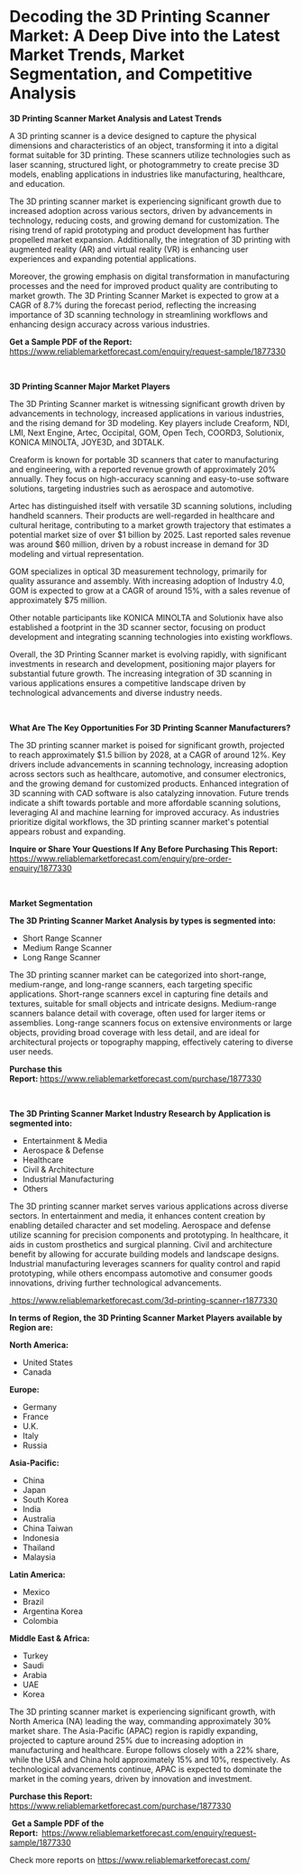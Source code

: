 <p><h1>Decoding the 3D Printing Scanner Market: A Deep Dive into the Latest Market Trends, Market Segmentation, and Competitive Analysis</h1></p><p><strong>3D Printing Scanner Market Analysis and Latest Trends</strong></p>
<p><p>A 3D printing scanner is a device designed to capture the physical dimensions and characteristics of an object, transforming it into a digital format suitable for 3D printing. These scanners utilize technologies such as laser scanning, structured light, or photogrammetry to create precise 3D models, enabling applications in industries like manufacturing, healthcare, and education.</p><p>The 3D printing scanner market is experiencing significant growth due to increased adoption across various sectors, driven by advancements in technology, reducing costs, and growing demand for customization. The rising trend of rapid prototyping and product development has further propelled market expansion. Additionally, the integration of 3D printing with augmented reality (AR) and virtual reality (VR) is enhancing user experiences and expanding potential applications.</p><p>Moreover, the growing emphasis on digital transformation in manufacturing processes and the need for improved product quality are contributing to market growth. The 3D Printing Scanner Market is expected to grow at a CAGR of 8.7% during the forecast period, reflecting the increasing importance of 3D scanning technology in streamlining workflows and enhancing design accuracy across various industries.</p></p>
<p><strong>Get a Sample PDF of the Report:&nbsp;</strong> <a href="https://www.reliablemarketforecast.com/enquiry/request-sample/1877330?utm_campaign=3197&utm_medium=2&utm_source=Github&utm_content=ia&utm_term=10042025&utm_id=3d-printing-scanner">https://www.reliablemarketforecast.com/enquiry/request-sample/1877330</a></p>
<p>&nbsp;</p>
<p><strong>3D Printing Scanner Major Market Players</strong></p>
<p><p>The 3D Printing Scanner market is witnessing significant growth driven by advancements in technology, increased applications in various industries, and the rising demand for 3D modeling. Key players include Creaform, NDI, LMI, Next Engine, Artec, Occipital, GOM, Open Tech, COORD3, Solutionix, KONICA MINOLTA, JOYE3D, and 3DTALK.</p><p>Creaform is known for portable 3D scanners that cater to manufacturing and engineering, with a reported revenue growth of approximately 20% annually. They focus on high-accuracy scanning and easy-to-use software solutions, targeting industries such as aerospace and automotive.</p><p>Artec has distinguished itself with versatile 3D scanning solutions, including handheld scanners. Their products are well-regarded in healthcare and cultural heritage, contributing to a market growth trajectory that estimates a potential market size of over $1 billion by 2025. Last reported sales revenue was around $60 million, driven by a robust increase in demand for 3D modeling and virtual representation.</p><p>GOM specializes in optical 3D measurement technology, primarily for quality assurance and assembly. With increasing adoption of Industry 4.0, GOM is expected to grow at a CAGR of around 15%, with a sales revenue of approximately $75 million.</p><p>Other notable participants like KONICA MINOLTA and Solutionix have also established a footprint in the 3D scanner sector, focusing on product development and integrating scanning technologies into existing workflows.</p><p>Overall, the 3D Printing Scanner market is evolving rapidly, with significant investments in research and development, positioning major players for substantial future growth. The increasing integration of 3D scanning in various applications ensures a competitive landscape driven by technological advancements and diverse industry needs.</p></p>
<p>&nbsp;</p>
<p><strong>What Are The Key Opportunities For 3D Printing Scanner Manufacturers?</strong></p>
<p><p>The 3D printing scanner market is poised for significant growth, projected to reach approximately $1.5 billion by 2028, at a CAGR of around 12%. Key drivers include advancements in scanning technology, increasing adoption across sectors such as healthcare, automotive, and consumer electronics, and the growing demand for customized products. Enhanced integration of 3D scanning with CAD software is also catalyzing innovation. Future trends indicate a shift towards portable and more affordable scanning solutions, leveraging AI and machine learning for improved accuracy. As industries prioritize digital workflows, the 3D printing scanner market's potential appears robust and expanding.</p></p>
<p><strong>Inquire or Share Your Questions If Any Before Purchasing This Report:</strong> <a href="https://www.reliablemarketforecast.com/enquiry/pre-order-enquiry/1877330?utm_campaign=3197&utm_medium=2&utm_source=Github&utm_content=ia&utm_term=10042025&utm_id=3d-printing-scanner">https://www.reliablemarketforecast.com/enquiry/pre-order-enquiry/1877330</a></p>
<p>&nbsp;</p>
<p><strong>Market Segmentation</strong></p>
<p><strong>The 3D Printing Scanner Market Analysis by types is segmented into:</strong></p>
<p><ul><li>Short Range Scanner</li><li>Medium Range Scanner</li><li>Long Range Scanner</li></ul></p>
<p><p>The 3D printing scanner market can be categorized into short-range, medium-range, and long-range scanners, each targeting specific applications. Short-range scanners excel in capturing fine details and textures, suitable for small objects and intricate designs. Medium-range scanners balance detail with coverage, often used for larger items or assemblies. Long-range scanners focus on extensive environments or large objects, providing broad coverage with less detail, and are ideal for architectural projects or topography mapping, effectively catering to diverse user needs.</p></p>
<p><strong>Purchase this Report:&nbsp;</strong><a href="https://www.reliablemarketforecast.com/purchase/1877330?utm_campaign=3197&utm_medium=2&utm_source=Github&utm_content=ia&utm_term=10042025&utm_id=3d-printing-scanner">https://www.reliablemarketforecast.com/purchase/1877330</a></p>
<p>&nbsp;</p>
<p><strong>The 3D Printing Scanner Market Industry Research by Application is segmented into:</strong></p>
<p><ul><li>Entertainment & Media</li><li>Aerospace & Defense</li><li>Healthcare</li><li>Civil & Architecture</li><li>Industrial Manufacturing</li><li>Others</li></ul></p>
<p><p>The 3D printing scanner market serves various applications across diverse sectors. In entertainment and media, it enhances content creation by enabling detailed character and set modeling. Aerospace and defense utilize scanning for precision components and prototyping. In healthcare, it aids in custom prosthetics and surgical planning. Civil and architecture benefit by allowing for accurate building models and landscape designs. Industrial manufacturing leverages scanners for quality control and rapid prototyping, while others encompass automotive and consumer goods innovations, driving further technological advancements.</p></p>
<p><a href="https://www.reliablemarketforecast.com/3d-printing-scanner-r1877330?utm_campaign=3197&utm_medium=2&utm_source=Github&utm_content=ia&utm_term=10042025&utm_id=3d-printing-scanner">&nbsp;https://www.reliablemarketforecast.com/3d-printing-scanner-r1877330</a></p>
<p><strong>In terms of Region, the 3D Printing Scanner Market Players available by Region are:</strong></p>
<p>
    <p> <strong> North America: </strong>
        <ul>
            <li>United States</li>
            <li>Canada</li>
        </ul>
        </p> 
    <p> <strong> Europe: </strong>
        <ul>
            <li>Germany</li>
            <li>France</li>
            <li>U.K.</li>
            <li>Italy</li>
            <li>Russia</li>
        </ul>
        </p> 
    <p> <strong> Asia-Pacific: </strong>
        <ul>
            <li>China</li>
            <li>Japan</li>
            <li>South Korea</li>
            <li>India</li>
            <li>Australia</li>
            <li>China Taiwan</li>
            <li>Indonesia</li>
            <li>Thailand</li>
            <li>Malaysia</li>
        </ul>
        </p> 
    <p> <strong> Latin America: </strong>
        <ul>
            <li>Mexico</li>
            <li>Brazil</li>
            <li>Argentina Korea</li>
            <li>Colombia</li>
        </ul>
        </p> 
    <p> <strong> Middle East & Africa: </strong>
        <ul>
            <li>Turkey</li>
            <li>Saudi</li>
            <li>Arabia</li>
            <li>UAE</li>
            <li>Korea</li>
        </ul>
    </p>
    </p>
<p><p>The 3D printing scanner market is experiencing significant growth, with North America (NA) leading the way, commanding approximately 30% market share. The Asia-Pacific (APAC) region is rapidly expanding, projected to capture around 25% due to increasing adoption in manufacturing and healthcare. Europe follows closely with a 22% share, while the USA and China hold approximately 15% and 10%, respectively. As technological advancements continue, APAC is expected to dominate the market in the coming years, driven by innovation and investment.</p></p>
<p><strong>Purchase this Report: </strong><a href="https://www.reliablemarketforecast.com/purchase/1877330?utm_campaign=3197&utm_medium=2&utm_source=Github&utm_content=ia&utm_term=10042025&utm_id=3d-printing-scanner">https://www.reliablemarketforecast.com/purchase/1877330</a></p>
<p>&nbsp;<strong>Get a Sample PDF of the Report:&nbsp;&nbsp;</strong><a href="https://www.reliablemarketforecast.com/enquiry/request-sample/1877330?utm_campaign=3197&utm_medium=2&utm_source=Github&utm_content=ia&utm_term=10042025&utm_id=3d-printing-scanner">https://www.reliablemarketforecast.com/enquiry/request-sample/1877330</a></p>
<p><strong></strong></p>
<p>Check more reports on <a href="https://www.reliablemarketforecast.com/?utm_campaign=3197&utm_medium=2&utm_source=Github&utm_content=ia&utm_term=10042025&utm_id=3d-printing-scanner">https://www.reliablemarketforecast.com/</a></p>